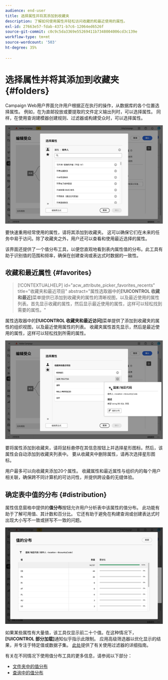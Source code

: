```yaml
---
audience: end-user
title: 选择属性并将其添加到收藏夹
description: 了解如何使用属性并轻松访问收藏的和最近使用的属性。
exl-id: 27663e57-fdab-4371-b7c6-12064ed6526f
source-git-commit: c0c9c5da3369e55269411b7348004006cd3c139e
workflow-type: tm+mt
source-wordcount: '503'
ht-degree: 35%

---
```


# 选择属性并将其添加到收藏夹 {#folders}

Campaign Web用户界面允许用户根据正在执行的操作，从数据库的各个位置选择属性。 例如，在为直邮投放或要提取的文件定义输出列时，可以选择属性。 同样，在使用查询建模器创建规则、过滤器或构建受众时，可以选择属性。

![从数据库界面选择属性，显示属性选项。](assets/attributes-list.png)

要快速重用经常使用的属性，请将其添加到收藏夹。 这可以确保它们在未来的任务中易于访问。除了收藏夹之外，用户还可以查看和使用最近选择的属性。

该界面还提供了一个值分布工具，以便您直观地看到表内属性值的分布。此工具有助于识别值的范围和频率，确保在创建查询或表达式时数据的一致性。

## 收藏和最近属性 {#favorites}

>[!CONTEXTUALHELP]
>id="acw_attribute_picker_favorites_recents"
>title="收藏夹和最近项目"
>abstract="属性选取器中的&#x200B;**[!UICONTROL 收藏和最近]**&#x200B;菜单提供已添加到收藏夹的属性的清晰视图，以及最近使用的属性列表。首先显示收藏的属性，然后显示最近使用的属性，这样可以轻松找到需要的属性。"

属性选取器中的&#x200B;**[!UICONTROL 收藏夹和最近访问]**&#x200B;菜单提供了添加到收藏夹的属性的组织视图，以及最近使用属性的列表。 收藏夹属性首先显示，然后是最近使用的属性，这样可以轻松找到所需的属性。

![收藏夹和最近使用的属性菜单，显示收藏夹和最近使用的属性。](assets/attributes-favorites.png)

要将属性添加到收藏夹，请将鼠标悬停在其信息按钮上并选择星形图标。然后，该属性会自动添加到收藏夹列表中。 要从收藏夹中删除属性，请再次选择星形图标。

用户最多可以向收藏夹添加20个属性。 收藏属性和最近属性与组织内的每个用户相关联，确保跨不同计算机的可访问性，并提供跨设备的无缝体验。

## 确定表中值的分布 {#distribution}

属性信息窗格中提供的&#x200B;**值分布**&#x200B;按钮允许用户分析表中该属性的值分布。 此功能有助于了解可用值、其计数和百分比。 它还有助于避免在构建查询或创建表达式时出现大小写不一致或拼写不一致的问题。

![值分布工具界面，显示属性值的计数和百分比。](assets/attributes-distribution-values.png)

如果某些属性有大量值，该工具仅显示前二十个值。在这种情况下，**[!UICONTROL 部分加载]**&#x200B;通知似乎指示此限制。 应用高级筛选器以优化显示的结果，并专注于特定值或数据子集。 [此处](../get-started/work-with-folders.md#filter-the-values)提供了有关使用过滤器的详细指南。

有关在不同情况下使用值分布工具的更多信息，请参阅以下部分：

* [文件夹中的值分布](../get-started/work-with-folders.md##distribution-values-folder)
* [查询中的值分布](../query/build-query.md#distribution-values-query)